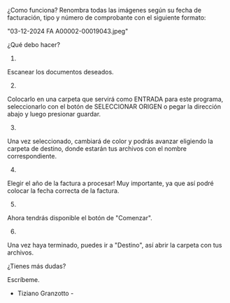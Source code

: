 


¿Como funciona?
Renombra todas las imágenes según su fecha de facturación, tipo y número de comprobante
con el siguiente formato:

"03-12-2024 FA A00002-00019043.jpeg"

¿Qué debo hacer?

1.
Escanear los documentos deseados.

2.
Colocarlo en una carpeta que servirá como ENTRADA para este programa, seleccionarlo con el botón de SELECCIONAR ORIGEN
o pegar la dirección abajo y luego presionar guardar.

3.
Una vez seleccionado, cambiará de color y podrás avanzar eligiendo la carpeta de destino, donde estarán tus archivos con el nombre correspondiente.

4.
Elegir el año de la factura a procesar!
Muy importante, ya que así podré colocar la fecha correcta de la factura.

5.
Ahora tendrás disponible el botón de "Comenzar".

6.
Una vez haya terminado, puedes ir a "Destino", así abrir la carpeta con tus archivos.

¿Tienes más dudas?

Escríbeme.

- Tiziano Granzotto -

